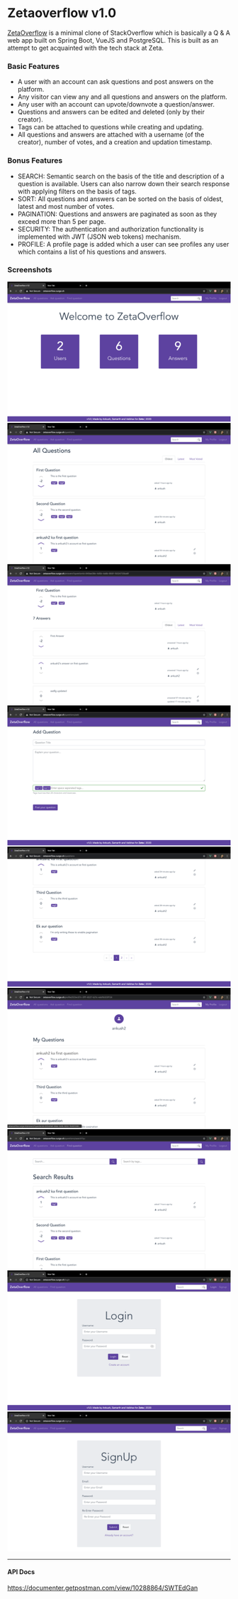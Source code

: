 # Zetaoverflow v1.0
[ZetaOverflow](http://zetaoverflow.surge.sh/) is a minimal clone of StackOverflow which is basically a Q &amp; A web app built on Spring Boot, VueJS and PostgreSQL. This is built as an attempt to get acquainted with the tech stack at Zeta.

### Basic Features
- A user with an account can ask questions and post answers on the platform.
- Any visitor can view any and all questions and answers on the platform.
- Any user with an account can upvote/downvote a question/answer.
- Questions and answers can be edited and deleted (only by their creator).
- Tags can be attached to questions while creating and updating.
- All questions and answers are attached with a username (of the creator), number of votes, and a creation and updation timestamp.

### Bonus Features
- SEARCH: Semantic search on the basis of the title and description of a question is available. Users can also narrow down their search response with applying filters on the basis of tags.
- SORT: All questions and answers can be sorted on the basis of oldest, latest and most number of votes.
- PAGINATION: Questions and answers are paginated as soon as they exceed more than 5 per page.
- SECURITY: The authentication and authorization functionality is implemented with JWT (JSON web tokens) mechanism.
- PROFILE: A profile page is added which a user can see profiles any user which contains a list of his questions and answers.

### Screenshots

<img src="./screenshots/home.png">
<img src="./screenshots/questions.png">
<img src="./screenshots/answers.png">
<img src="./screenshots/addQuestion.png">
<img src="./screenshots/pagination.png">
<img src="./screenshots/profile.png">
<img src="./screenshots/search.png">
<img src="./screenshots/login.png">
<img src="./screenshots/signup.png">

<hr>

#### API Docs
https://documenter.getpostman.com/view/10288864/SWTEdGan
